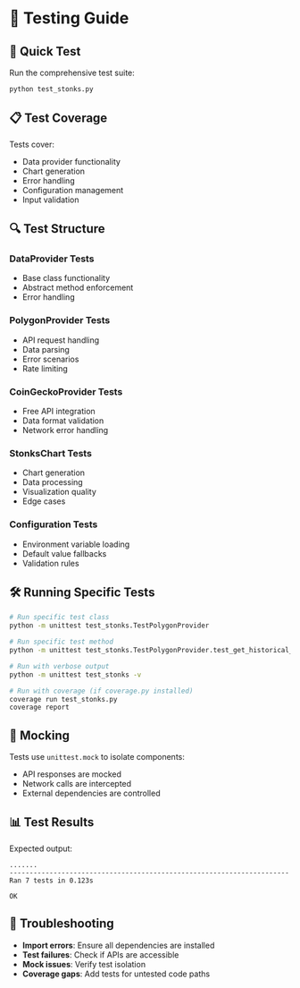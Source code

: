 # 🧪 Testing Guide

## 🚀 Quick Test

Run the comprehensive test suite:

```bash
python test_stonks.py
```

## 📋 Test Coverage

Tests cover:
- Data provider functionality
- Chart generation
- Error handling
- Configuration management
- Input validation

## 🔍 Test Structure

### **DataProvider Tests**
- Base class functionality
- Abstract method enforcement
- Error handling

### **PolygonProvider Tests**
- API request handling
- Data parsing
- Error scenarios
- Rate limiting

### **CoinGeckoProvider Tests**
- Free API integration
- Data format validation
- Network error handling

### **StonksChart Tests**
- Chart generation
- Data processing
- Visualization quality
- Edge cases

### **Configuration Tests**
- Environment variable loading
- Default value fallbacks
- Validation rules

## 🛠️ Running Specific Tests

```bash
# Run specific test class
python -m unittest test_stonks.TestPolygonProvider

# Run specific test method
python -m unittest test_stonks.TestPolygonProvider.test_get_historical_data

# Run with verbose output
python -m unittest test_stonks -v

# Run with coverage (if coverage.py installed)
coverage run test_stonks.py
coverage report
```

## 🧩 Mocking

Tests use `unittest.mock` to isolate components:
- API responses are mocked
- Network calls are intercepted
- External dependencies are controlled

## 📊 Test Results

Expected output:
```
.......
----------------------------------------------------------------------
Ran 7 tests in 0.123s

OK
```

## 🚨 Troubleshooting

- **Import errors**: Ensure all dependencies are installed
- **Test failures**: Check if APIs are accessible
- **Mock issues**: Verify test isolation
- **Coverage gaps**: Add tests for untested code paths
